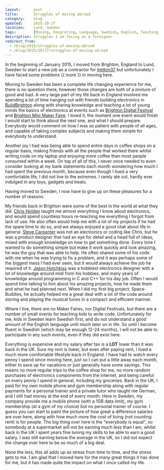 ```yaml
---
layout:      post
title:       Struggles of moving abroad
category:    blog
updated:     2015-10-27
location:    Lund, Sweden
tags:        [Moving, Emigrating, Language, Swedish, English, Teaching, Electronics, Making, Sharing]
description: Struggles I am facing as a foreigner
redirect_from:
  - /blog/2015/struggles-of-moving-abroad
  - /blog/2015/10/27/struggles-of-moving-abroad
---
```


In the beginning of January 2015, I moved from Brighton, England to Lund, Sweden to start a new job as a contractor for [tretton37](http://www.tretton37.com/) but unfortunately I have faced some problems {{ more }} in moving here.

Moving to Sweden has been a complete life changing experience for me, there is no question there, however those changes are both of a mixture of good and bad. A very large part of my life back in England involved me spending a lot of time hanging out with friends building electronics in [BuildBrighton](http://www.buildbrighton.com/) along with sharing knowledge and teaching a lot of young minds the basics of electronics at events such as [Brighton Digital Festival](http://brightondigitalfestival.co.uk/) and [Brighton Mini Maker Faire](http://makerfairebrighton.com/). I loved it, the moment one event would finish I would start to think about the next one, and what I should prepare. Everybody would comment on how I was so patient with people of all ages, and capable of taking complex subjects and making them simple for everybody to understand.

Another joy I had was being able to spend entire days in coffee shops on a regular basis, making friends with all the people that worked there whilst writing code on my laptop and enjoying more coffee than most people consumed within a week. On top of all of this, I never once needed to even consider looking at my bank statements each month wondering how much I had spent the previous month, because even though I lived a very comfortable life, I did not live to the extremes. I rarely ate out, hardly ever indulged in any toys, gadgets and treats.

Having moved to Sweden, I now have to give up on these pleasures for a number of reasons.

My friends back in Brighton were some of the best in the world at what they did. [Chris Holden](http://nerdclub-uk.blogspot.se/) taught me almost everything I know about electronics, and would spend countless hours re-teaching me everything I forgot from lack of use. He also often would help me with a lot of my projects if he had the spare time to do so, and we always enjoyed a good chat about life in general. [Steve Carpenter](http://www.botbuilder.co.uk/about.html) was not an electronics or coding like Chris, but he was a product designer that had an eye for detail and a head full of ideas, mixed with enough knowledge on how to get something done. Every time I wanted to do something simple but make it work quickly and look amazing, he was the guy that was able to help. He often shared some of his code with me when he was trying to fix a problem, and it was perhaps some of the biggest mess I had ever seen, but it would always achieve the job he required of it. [Jason Hotchkiss](http://hotchk155.blogspot.se/) was a hobbiest electronics designer with a lot of knowledge around midi from his hobbies, and many years of knowledge around programming in C and C++ for his day job. Often I would spend time talking to him about his amazing projects, how he made them and what he had planned next. When I did my first big project, Space-Buddies, he actually helped me a great deal with a lot of the code around storing and playing the musical tunes in a compact and efficient manner.

Where I live, there are no Maker Faires, nor Digital Festivals, but there are a number of small events for teaching kids to write code. Unfortunately for me, kids in Sweden learn Swedish first, and do not understand a good amount of the English language until much later on in life. So until I become fluent in Swedish (which may be enough 12-24 months), I will not be able to participate in any such events, even if they did exist here.

Everything is expensive and my salary after tax is a **LOT** lower than it was back in the UK. Sure my rent is lower, but even after paying rent, I lived a much more comfortable lifestyle back in England. I have had to watch every penny I spend since moving here, just so I can put a little away each month, either to save up for vacations or just generally have some savings. This means no more regular trips to the coffee shop for me, no more random purchases of electronics components from the internet, and being careful on every penny I spend in general, including my groceries. Back in the UK, I paid for my own mobile phone and gym membership along with regular payments for a personal trainer and a private tutor who taught me German, and I still had money at the end of every month. Here in Sweden, my company provide me a mobile phone (with a 1GB data limit), my gym membership (at a gym of my choice) but no personal trainer of course. I guess you can start to paint the picture of how great a difference salaries are over here, along with how much more the cost of living (not counting rent) is for people. The big thing over here is the "everybody is equal", so somebody at a supermarket will not be earning much less than I am, whilst back in the UK I spent years fine tuning my skills to be able to earn a good salary. I was still earning below the average in the UK, so I did not expect the change over here to be so much of a big deal.

None the less, this all adds up as stress from time to time, and the stress gets to me. I am glad that I moved here for the many great things it has done for me, but it has made quite the impact on what I once called my life.
